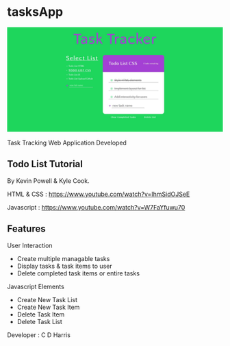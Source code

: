 # tasksApp
<img src="https://github.com/bionic-fish/tasksApp/blob/master/UI.JPG">

Task Tracking Web Application Developed

<h2> Todo List Tutorial </h2>

By Kevin Powell &amp; Kyle Cook.

HTML & CSS :
https://www.youtube.com/watch?v=IhmSidOJSeE

Javascript :
https://www.youtube.com/watch?v=W7FaYfuwu70


<h2> Features </h2>


<p> User Interaction </p>
    <ul>
      <li> Create multiple managable tasks </li>
      <li> Display tasks & task items to user </li>
      <li> Delete completed task items or entire tasks </li>
    </ul>
  
  <p> Javascript Elements </p>
    <ul>
      <li>Create New Task List</li>
      <li>Create New Task Item</li>
      <li>Delete Task Item</li>
      <li>Delete Task List</li>
    </ul>

Developer : C D Harris
